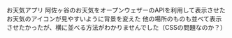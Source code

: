 お天気アプリ 阿佐ヶ谷のお天気をオープンウェザーのAPIを利用して表示させた 
お天気のアイコンが見やすいように背景を変えた 
他の場所のものも並べて表示させたかったが、横に並べる方法がわかりませんでした（CSSの問題なのか？）
